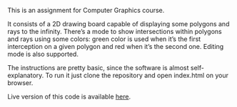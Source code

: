 This is an assignment for Computer Graphics course.

It consists of a 2D drawing board capable of displaying some polygons and rays to the infinity. There’s a mode to show intersections within polygons and rays using some colors: green color is used when it’s the first interception on a given polygon and red when it’s the second one. Editing mode is also supported.

The instructions are pretty basic, since the software is almost self-explanatory. To run it just clone the repository and open index.html on your browser.

Live version of this code is available [here](http://www.if.ufrj.br/~ferrao/cg).
